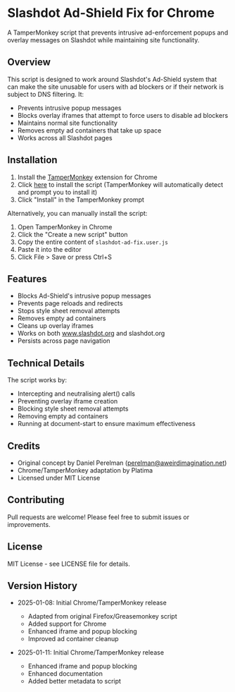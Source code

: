 # Slashdot Ad-Shield Fix for Chrome

A TamperMonkey script that prevents intrusive ad-enforcement popups and overlay messages on Slashdot while maintaining site functionality.

## Overview

This script is designed to work around Slashdot's Ad-Shield system that can make the site unusable for users with ad blockers or if their network is subject to DNS filtering. It:
- Prevents intrusive popup messages
- Blocks overlay iframes that attempt to force users to disable ad blockers
- Maintains normal site functionality
- Removes empty ad containers that take up space
- Works across all Slashdot pages

## Installation

1. Install the [TamperMonkey](https://chrome.google.com/webstore/detail/tampermonkey/dhdgffkkebhmkfjojejmpbldmpobfkfo) extension for Chrome
2. Click [here](https://github.com/platima/slashdot-ad-fix/raw/main/slashdot-ad-fix.user.js) to install the script (TamperMonkey will automatically detect and prompt you to install it)
3. Click "Install" in the TamperMonkey prompt

Alternatively, you can manually install the script:
1. Open TamperMonkey in Chrome
2. Click the "Create a new script" button
3. Copy the entire content of `slashdot-ad-fix.user.js`
4. Paste it into the editor
5. Click File > Save or press Ctrl+S

## Features

- Blocks Ad-Shield's intrusive popup messages
- Prevents page reloads and redirects
- Stops style sheet removal attempts
- Removes empty ad containers
- Cleans up overlay iframes
- Works on both www.slashdot.org and slashdot.org
- Persists across page navigation

## Technical Details

The script works by:
- Intercepting and neutralising alert() calls
- Preventing overlay iframe creation
- Blocking style sheet removal attempts
- Removing empty ad containers
- Running at document-start to ensure maximum effectiveness

## Credits

- Original concept by Daniel Perelman (perelman@aweirdimagination.net)
- Chrome/TamperMonkey adaptation by Platima
- Licensed under MIT License

## Contributing

Pull requests are welcome! Please feel free to submit issues or improvements.

## License

MIT License - see LICENSE file for details.

## Version History

- 2025-01-08: Initial Chrome/TamperMonkey release
  - Adapted from original Firefox/Greasemonkey script
  - Added support for Chrome
  - Enhanced iframe and popup blocking
  - Improved ad container cleanup

- 2025-01-11: Initial Chrome/TamperMonkey release
  - Enhanced iframe and popup blocking
  - Enhanced documentation
  - Added better metadata to script

